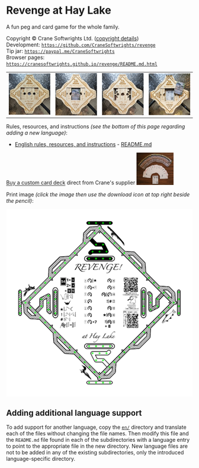 # Revenge at Hay Lake

A fun peg and card game for the whole family.

Copyright © Crane Softwrights Ltd. ([copyright details](LICENSE))  
Development: [`https://github.com/CraneSoftwrights/revenge`](https://github.com/CraneSoftwrights/revenge)  
Tip jar: [`https://paypal.me/CraneSoftwrights`](https://paypal.me/CraneSoftwrights)   
Browser pages: [`https://cranesoftwrights.github.io/revenge/README.md.html`](https://cranesoftwrights.github.io/revenge/README.md.html)  

<table style="table-layout: fixed; width: 100%;">
  <col width="25%"/>
  <col width="25%"/>
  <col width="25%"/>
  <col width="25%"/>
  <tr>
    <td><img src="shared/board-closed.jpg" width="100%"/></td>
    <td><img src="shared/board-cards.jpg" width="100%"/></td>
    <td><img src="shared/board-pegs.jpg" width="100%"/></td>
    <td><img src="shared/board-ready.jpg" width="100%"/></td>
  </tr>
</table>

Rules, resources, and instructions *(see the bottom of this page regarding adding a new language)*:

- [English rules, resources, and instructions](en/README.md#readme) - [README.md](en/README.md)

<a href="https://www.makeplayingcards.com/sell/cranesoftwrights" target="_blank">Buy a custom card deck</a> direct from Crane's supplier <img src="shared/revenge-deck.jpg" width="100px"/>

Print image *(click the image then use the download icon at top right beside the pencil)*:

[<img src="shared/revenge-crane.png"/>](burn/png/boards/Print-10x10-revenge-crane.png)

## Adding additional language support

To add support for another language, copy the [`en/`](en/) directory and translate each of the files without changing the file names. Then modify this file and the `README.md` file found in each of the subdirectories with a language entry to point to the appropriate file in the new directory. New language files are not to be added in any of the existing subdirectories, only the introduced language-specific directory.
